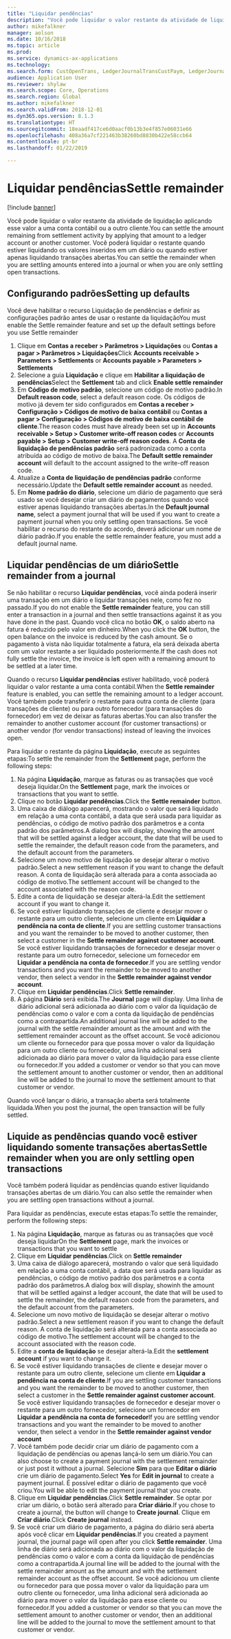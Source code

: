 ```yaml
---
title: "Liquidar pendências"
description: "Você pode liquidar o valor restante da atividade de liquidação aplicando esse valor a uma conta contábil."
author: mikefalkner
manager: aolson
ms.date: 10/16/2018
ms.topic: article
ms.prod: 
ms.service: dynamics-ax-applications
ms.technology: 
ms.search.form: CustOpenTrans, LedgerJournalTransCustPaym, LedgerJournalTransVendPaym, VendOpenTrans
audience: Application User
ms.reviewer: shylaw
ms.search.scope: Core, Operations
ms.search.region: Global
ms.author: mikefalkner
ms.search.validFrom: 2018-12-01
ms.dyn365.ops.version: 8.1.3
ms.translationtype: HT
ms.sourcegitcommit: 18eaadf417ce6d0aacf0b13b3e4f857e06031e66
ms.openlocfilehash: 408a36a7cf221463b38260bd8830b422e58ccb64
ms.contentlocale: pt-br
ms.lasthandoff: 01/22/2019

---
```


# <a name="settle-remainder"></a><span data-ttu-id="c28ff-103">Liquidar pendências</span><span class="sxs-lookup"><span data-stu-id="c28ff-103">Settle remainder</span></span>

[!include [banner](../includes/banner.md)]

<span data-ttu-id="c28ff-104">Você pode liquidar o valor restante da atividade de liquidação aplicando esse valor a uma conta contábil ou a outro cliente.</span><span class="sxs-lookup"><span data-stu-id="c28ff-104">You can settle the amount remaining from settlement activity by applying that amount to a ledger account or another customer.</span></span> <span data-ttu-id="c28ff-105">Você poderá liquidar o restante quando estiver liquidando os valores inseridos em um diário ou quando estiver apenas liquidando transações abertas.</span><span class="sxs-lookup"><span data-stu-id="c28ff-105">You can settle the remainder when you are settling amounts entered into a journal or when you are only settling open transactions.</span></span>

## <a name="setting-up-defaults"></a><span data-ttu-id="c28ff-106">Configurando padrões</span><span class="sxs-lookup"><span data-stu-id="c28ff-106">Setting up defaults</span></span> 
<span data-ttu-id="c28ff-107">Você deve habilitar o recurso Liquidação de pendências e definir as configurações padrão antes de usar o restante da liquidação</span><span class="sxs-lookup"><span data-stu-id="c28ff-107">You must enable the Settle remainder feature and set up the default settings before you use Settle remainder</span></span>

1)  <span data-ttu-id="c28ff-108">Clique em **Contas a receber > Parâmetros > Liquidações** ou **Contas a pagar > Parâmetros > Liquidações**</span><span class="sxs-lookup"><span data-stu-id="c28ff-108">Click **Accounts receivable > Parameters > Settlements** or **Accounts payable > Parameters > Settlements**</span></span>
2)  <span data-ttu-id="c28ff-109">Selecione a guia **Liquidação** e clique em **Habilitar a liquidação de pendências**</span><span class="sxs-lookup"><span data-stu-id="c28ff-109">Select the **Settlement** tab and click **Enable settle remainder**</span></span>
3)  <span data-ttu-id="c28ff-110">Em **Código de motivo padrão**, selecione um código de motivo padrão.</span><span class="sxs-lookup"><span data-stu-id="c28ff-110">In **Default reason code**, select a default reason code.</span></span> <span data-ttu-id="c28ff-111">Os códigos de motivo já devem ter sido configurados em **Contas a receber > Configuração > Códigos de motivo de baixa contábil** ou **Contas a pagar > Configuração > Códigos de motivo de baixa contábil de cliente**.</span><span class="sxs-lookup"><span data-stu-id="c28ff-111">The reason codes must have already been set up in **Accounts receivable > Setup > Customer write-off reason codes** or **Accounts payable > Setup > Customer write-off reason codes**.</span></span> <span data-ttu-id="c28ff-112">A **Conta de liquidação de pendências padrão** será padronizada como a conta atribuída ao código de motivo de baixa.</span><span class="sxs-lookup"><span data-stu-id="c28ff-112">The **Default settle remainder account** will default to the account assigned to the write-off reason code.</span></span>
3)  <span data-ttu-id="c28ff-113">Atualize a **Conta de liquidação de pendências padrão** conforme necessário.</span><span class="sxs-lookup"><span data-stu-id="c28ff-113">Update the **Default settle remainder account** as needed.</span></span>
4)  <span data-ttu-id="c28ff-114">Em **Nome padrão do diário**, selecione um diário de pagamento que será usado se você desejar criar um diário de pagamentos quando você estiver apenas liquidando transações abertas.</span><span class="sxs-lookup"><span data-stu-id="c28ff-114">In the **Default journal name**, select a payment journal that will be used if you want to create a payment journal when you only settling open transactions.</span></span> <span data-ttu-id="c28ff-115">Se você habilitar o recurso do restante do acordo, deverá adicionar um nome de diário padrão.</span><span class="sxs-lookup"><span data-stu-id="c28ff-115">If you enable the settle remainder feature, you must add a default journal name.</span></span>

## <a name="settle-remainder-from-a-journal"></a><span data-ttu-id="c28ff-116">Liquidar pendências de um diário</span><span class="sxs-lookup"><span data-stu-id="c28ff-116">Settle remainder from a journal</span></span>
<span data-ttu-id="c28ff-117">Se não habilitar o recurso **Liquidar pendências**, você ainda poderá inserir uma transação em um diário e liquidar transações nele, como fez no passado.</span><span class="sxs-lookup"><span data-stu-id="c28ff-117">If you do not enable the **Settle remainder** feature, you can still enter a transaction in a journal and then settle transactions against it as you have done in the past.</span></span> <span data-ttu-id="c28ff-118">Quando você clica no botão **OK**, o saldo aberto na fatura é reduzido pelo valor em dinheiro.</span><span class="sxs-lookup"><span data-stu-id="c28ff-118">When you click the **OK** button, the open balance on the invoice is reduced by the cash amount.</span></span> <span data-ttu-id="c28ff-119">Se o pagamento à vista não liquidar totalmente a fatura, ela será deixada aberta com um valor restante a ser liquidado posteriormente.</span><span class="sxs-lookup"><span data-stu-id="c28ff-119">If the cash does not fully settle the invoice, the invoice is left open with a remaining amount to be settled at a later time.</span></span>

<span data-ttu-id="c28ff-120">Quando o recurso **Liquidar pendências** estiver habilitado, você poderá liquidar o valor restante a uma conta contábil.</span><span class="sxs-lookup"><span data-stu-id="c28ff-120">When the **Settle remainder** feature is enabled, you can settle the remaining amount to a ledger account.</span></span> <span data-ttu-id="c28ff-121">Você também pode transferir o restante para outra conta de cliente (para transações de cliente) ou para outro fornecedor (para transações do fornecedor) em vez de deixar as faturas abertas.</span><span class="sxs-lookup"><span data-stu-id="c28ff-121">You can also transfer the remainder to another customer account (for customer transactions) or another vendor (for vendor transactions) instead of leaving the invoices open.</span></span> 

<span data-ttu-id="c28ff-122">Para liquidar o restante da página **Liquidação**, execute as seguintes etapas:</span><span class="sxs-lookup"><span data-stu-id="c28ff-122">To settle the remainder from the **Settlement** page, perform the following steps:</span></span>

1)  <span data-ttu-id="c28ff-123">Na página **Liquidação**, marque as faturas ou as transações que você deseja liquidar.</span><span class="sxs-lookup"><span data-stu-id="c28ff-123">On the **Settlement** page, mark the invoices or transactions that you want to settle.</span></span>
2)  <span data-ttu-id="c28ff-124">Clique no botão **Liquidar pendências**.</span><span class="sxs-lookup"><span data-stu-id="c28ff-124">Click the **Settle remainder** button.</span></span>
3)  <span data-ttu-id="c28ff-125">Uma caixa de diálogo aparecerá, mostrando o valor que será liquidado em relação a uma conta contábil, a data que será usada para liquidar as pendências, o código de motivo padrão dos parâmetros e a conta padrão dos parâmetros.</span><span class="sxs-lookup"><span data-stu-id="c28ff-125">A dialog box will display, showing the amount that will be settled against a ledger account, the date that will be used to settle the remainder, the default reason code from the parameters, and the default account from the parameters.</span></span> 
4)  <span data-ttu-id="c28ff-126">Selecione um novo motivo de liquidação se desejar alterar o motivo padrão.</span><span class="sxs-lookup"><span data-stu-id="c28ff-126">Select a new settlement reason if you want to change the default reason.</span></span> <span data-ttu-id="c28ff-127">A conta de liquidação será alterada para a conta associada ao código de motivo.</span><span class="sxs-lookup"><span data-stu-id="c28ff-127">The settlement account will be changed to the account associated with the reason code.</span></span>
5)  <span data-ttu-id="c28ff-128">Edite a conta de liquidação se desejar alterá-la.</span><span class="sxs-lookup"><span data-stu-id="c28ff-128">Edit the settlement account if you want to change it.</span></span>
6)  <span data-ttu-id="c28ff-129">Se você estiver liquidando transações de cliente e desejar mover o restante para um outro cliente, selecione um cliente em **Liquidar a pendência na conta de cliente**.</span><span class="sxs-lookup"><span data-stu-id="c28ff-129">If you are settling customer transactions and you want the remainder to be moved to another customer, then select a customer in the **Settle remainder against customer account**.</span></span> <span data-ttu-id="c28ff-130">Se você estiver liquidando transações de fornecedor e desejar mover o restante para um outro fornecedor, selecione um fornecedor em **Liquidar a pendência na conta de fornecedor**.</span><span class="sxs-lookup"><span data-stu-id="c28ff-130">If you are settling vendor transactions and you want the remainder to be moved to another vendor, then select a vendor in the **Settle remainder against vendor account**.</span></span>
6)  <span data-ttu-id="c28ff-131">Clique em **Liquidar pendências**.</span><span class="sxs-lookup"><span data-stu-id="c28ff-131">Click **Settle remainder**.</span></span>
7)  <span data-ttu-id="c28ff-132">A página **Diário** será exibida.</span><span class="sxs-lookup"><span data-stu-id="c28ff-132">The **Journal** page will display.</span></span> <span data-ttu-id="c28ff-133">Uma linha de diário adicional será adicionada ao diário com o valor da liquidação de pendências como o valor e com a conta da liquidação de pendências como a contrapartida.</span><span class="sxs-lookup"><span data-stu-id="c28ff-133">An additional journal line will be added to the journal with the settle remainder amount as the amount and with the settlement remainder account as the offset account.</span></span> <span data-ttu-id="c28ff-134">Se você adicionou um cliente ou fornecedor para que possa mover o valor da liquidação para um outro cliente ou fornecedor, uma linha adicional será adicionada ao diário para mover o valor da liquidação para esse cliente ou fornecedor.</span><span class="sxs-lookup"><span data-stu-id="c28ff-134">If you added a customer or vendor so that you can move the settlement amount to another customer or vendor, then an additional line will be added to the journal to move the settlement amount to that customer or vendor.</span></span>

<span data-ttu-id="c28ff-135">Quando você lançar o diário, a transação aberta será totalmente liquidada.</span><span class="sxs-lookup"><span data-stu-id="c28ff-135">When you post the journal, the open transaction will be fully settled.</span></span> 

## <a name="settle-remainder-when-you-are-only-settling-open-transactions"></a><span data-ttu-id="c28ff-136">Liquide as pendências quando você estiver liquidando somente transações abertas</span><span class="sxs-lookup"><span data-stu-id="c28ff-136">Settle remainder when you are only settling open transactions</span></span>
<span data-ttu-id="c28ff-137">Você também poderá liquidar as pendências quando estiver liquidando transações abertas de um diário.</span><span class="sxs-lookup"><span data-stu-id="c28ff-137">You can also settle the remainder when you are settling open transactions without a journal.</span></span>

<span data-ttu-id="c28ff-138">Para liquidar as pendências, execute estas etapas:</span><span class="sxs-lookup"><span data-stu-id="c28ff-138">To settle the remainder, perform the following steps:</span></span>

1)  <span data-ttu-id="c28ff-139">Na página **Liquidação**, marque as faturas ou as transações que você deseja liquidar</span><span class="sxs-lookup"><span data-stu-id="c28ff-139">On the **Settlement** page, mark the invoices or transactions that you want to settle</span></span>
2)  <span data-ttu-id="c28ff-140">Clique em **Liquidar pendências**.</span><span class="sxs-lookup"><span data-stu-id="c28ff-140">Click on **Settle remainder**</span></span>
3)  <span data-ttu-id="c28ff-141">Uma caixa de diálogo aparecerá, mostrando o valor que será liquidado em relação a uma conta contábil, a data que será usada para liquidar as pendências, o código de motivo padrão dos parâmetros e a conta padrão dos parâmetros.</span><span class="sxs-lookup"><span data-stu-id="c28ff-141">A dialog box will display, showinh the amount that will be settled against a ledger account, the date that will be used to settle the remainder, the default reason code from the parameters, and the default account from the parameters.</span></span> 
4)  <span data-ttu-id="c28ff-142">Selecione um novo motivo de liquidação se desejar alterar o motivo padrão.</span><span class="sxs-lookup"><span data-stu-id="c28ff-142">Select a new settlement reason if you want to change the default reason.</span></span> <span data-ttu-id="c28ff-143">A conta de liquidação será alterada para a conta associada ao código de motivo.</span><span class="sxs-lookup"><span data-stu-id="c28ff-143">The settlement account will be changed to the account associated with the reason code.</span></span>
5)  <span data-ttu-id="c28ff-144">Edite a **conta de liquidação** se desejar alterá-la.</span><span class="sxs-lookup"><span data-stu-id="c28ff-144">Edit the **settlement account** if you want to change it.</span></span>
6)  <span data-ttu-id="c28ff-145">Se você estiver liquidando transações de cliente e desejar mover o restante para um outro cliente, selecione um cliente em **Liquidar a pendência na conta de cliente**.</span><span class="sxs-lookup"><span data-stu-id="c28ff-145">If you are settling customer transactions and you want the remainder to be moved to another customer, then select a customer in the **Settle remainder against customer account**.</span></span> <span data-ttu-id="c28ff-146">Se você estiver liquidando transações de fornecedor e desejar mover o restante para um outro fornecedor, selecione um fornecedor em **Liquidar a pendência na conta de fornecedor**</span><span class="sxs-lookup"><span data-stu-id="c28ff-146">If you are settling vendor transactions and you want the remainder to be moved to another vendor, then select a vendor in the **Settle remainder against vendor account**</span></span>
7)  <span data-ttu-id="c28ff-147">Você também pode decidir criar um diário de pagamento com a liquidação de pendências ou apenas lançá-lo sem um diário.</span><span class="sxs-lookup"><span data-stu-id="c28ff-147">You can also choose to create a payment journal with the settlement remainder or just post it without a journal.</span></span> <span data-ttu-id="c28ff-148">Selecione **Sim** para que **Editar o diário** crie um diário de pagamento.</span><span class="sxs-lookup"><span data-stu-id="c28ff-148">Select **Yes** for **Edit in journal** to create a payment journal.</span></span> <span data-ttu-id="c28ff-149">É possível editar o diário de pagamento que você criou.</span><span class="sxs-lookup"><span data-stu-id="c28ff-149">You will be able to edit the payment journal that you create.</span></span>
8)  <span data-ttu-id="c28ff-150">Clique em **Liquidar pendências**.</span><span class="sxs-lookup"><span data-stu-id="c28ff-150">Click **Settle remainder**.</span></span> <span data-ttu-id="c28ff-151">Se optar por criar um diário, o botão será alterado para **Criar diário**.</span><span class="sxs-lookup"><span data-stu-id="c28ff-151">If you chose to create a journal, the button will change to **Create journal**.</span></span> <span data-ttu-id="c28ff-152">Clique em **Criar diário**.</span><span class="sxs-lookup"><span data-stu-id="c28ff-152">Click **Create journal** instead.</span></span>
9)  <span data-ttu-id="c28ff-153">Se você criar um diário de pagamento, a página do diário será aberta após você clicar em **Liquidar pendências**.</span><span class="sxs-lookup"><span data-stu-id="c28ff-153">If you created a payment journal, the journal page will open after you click **Settle remainder**.</span></span> <span data-ttu-id="c28ff-154">Uma linha de diário será adicionada ao diário com o valor da liquidação de pendências como o valor e com a conta da liquidação de pendências como a contrapartida.</span><span class="sxs-lookup"><span data-stu-id="c28ff-154">A journal line will be added to the journal with the settle remainder amount as the amount and with the settlement remainder account as the offset account.</span></span> <span data-ttu-id="c28ff-155">Se você adicionou um cliente ou fornecedor para que possa mover o valor da liquidação para um outro cliente ou fornecedor, uma linha adicional será adicionada ao diário para mover o valor da liquidação para esse cliente ou fornecedor.</span><span class="sxs-lookup"><span data-stu-id="c28ff-155">If you added a customer or vendor so that you can move the settlement amount to another customer or vendor, then an additional line will be added to the journal to move the settlement amount to that customer or vendor.</span></span>

